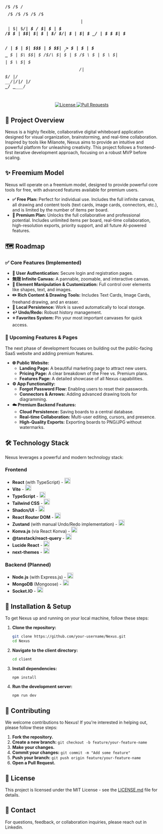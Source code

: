 <p align="center">
<pre>

 /$   /$ /$$$$ /$   /$ /$   /$  /$$$ 
| $$ | $| $_____/| $  / $| $  | $ /$__  $
| $$| $| $      |  $/ $/| $  | $| $  \__/
| $ $ $| $$$    \  $$/ | $  | $|  $$$ 
| $  $$| $__/     >$  $ | $  | $ \____  $
| $\  $$| $       /$/\  $| $  | $ /$  \ $
| $ \  $| $$$$| $  \ $|  $$$/|  $$$/
|__/  \__/|________/|__/  |__/ \______/  \______/ 

</pre>
</p> 

<p align="center">
  <a href="https://github.com/your-username/Nexus/blob/main/LICENSE.md">
    <img src="https://img.shields.io/badge/License-MIT-blue.svg" alt="License">
  </a>
  <a href="https://github.com/your-username/Nexus/issues">
    <img src="https://img.shields.io/github/issues-pr/your-username/Nexus" alt="Pull Requests">
  </a>
</p>

## 🚀 Project Overview

Nexus is a highly flexible, collaborative digital whiteboard application designed for visual organization, brainstorming, and real-time collaboration. Inspired by tools like Milanote, Nexus aims to provide an intuitive and powerful platform for unleashing creativity. This project follows a frontend-first iterative development approach, focusing on a robust MVP before scaling.

## ✨ Freemium Model

Nexus will operate on a freemium model, designed to provide powerful core tools for free, with advanced features available for premium users.

*   **✅ Free Plan:** Perfect for individual use. Includes the full infinite canvas, all drawing and content tools (text cards, image cards, connectors, etc.), and is limited by the number of items per board.
*   **🚀 Premium Plan:** Unlocks the full collaborative and professional potential. Includes unlimited items per board, real-time collaboration, high-resolution exports, priority support, and all future AI-powered features.

## 🗺️ Roadmap

### ✅ Core Features (Implemented)

*   **🔐 User Authentication:** Secure login and registration pages.
*   **無限 Infinite Canvas:** A pannable, zoomable, and interactive canvas.
*   **🎨 Element Manipulation & Customization:** Full control over elements like shapes, text, and images.
*   **✏️ Rich Content & Drawing Tools:** Includes Text Cards, Image Cards, freehand drawing, and an eraser.
*   **💾 Local Persistence:** Work is saved automatically to local storage.
*   **↩️ Undo/Redo:** Robust history management.
*   **⭐ Favorites System:** Pin your most important canvases for quick access.

### 🚀 Upcoming Features & Pages

The next phase of development focuses on building out the public-facing SaaS website and adding premium features.

*   **🌐 Public Website:**
    *   **Landing Page:** A beautiful marketing page to attract new users.
    *   **Pricing Page:** A clear breakdown of the Free vs. Premium plans.
    *   **Features Page:** A detailed showcase of all Nexus capabilities.
*   **⚙️ App Functionality:**
    *   **Forgot Password Flow:** Enabling users to reset their passwords.
    *   **Connectors & Arrows:** Adding advanced drawing tools for diagramming.
*   **☁️ Premium Backend Features:**
    *   **Cloud Persistence:** Saving boards to a central database.
    *   **Real-time Collaboration:** Multi-user editing, cursors, and presence.
    *   **High-Quality Exports:** Exporting boards to PNG/JPG without watermarks.

## 🛠️ Technology Stack

Nexus leverages a powerful and modern technology stack:

### Frontend

*   **React** (with TypeScript) - <img src="https://cdn.jsdelivr.net/gh/devicons/devicon/icons/react/react-original.svg" alt="React" width="20" height="20"/>
*   **Vite** - <img src="https://cdn.jsdelivr.net/gh/devicons/devicon/icons/vitejs/vitejs-original.svg" alt="Vite" width="20" height="20"/>
*   **TypeScript** - <img src="https://cdn.jsdelivr.net/gh/devicons/devicon/icons/typescript/typescript-original.svg" alt="TypeScript" width="20" height="20"/>
*   **Tailwind CSS** - <img src="https://cdn.jsdelivr.net/gh/devicons/devicon/icons/tailwindcss/tailwindcss-plain.svg" alt="Tailwind CSS" width="20" height="20"/>
*   **Shadcn/UI** - <img src="https://avatars.githubusercontent.com/u/124591059?s=200&v=4" alt="Shadcn/UI" width="20" height="20"/>
*   **React Router DOM** - <img src="https://reactrouter.com/favicon.png" alt="React Router" width="20" height="20"/>
*   **Zustand** (with manual Undo/Redo implementation) - <img src="https://github.com/pmndrs/zustand/raw/main/bear.png" alt="Zustand" width="20" height="20"/>
*   **Konva.js** (via React Konva) - <img src="https://konvajs.org/assets/konva-logo.png" alt="Konva.js" width="20" height="20"/>
*   **@tanstack/react-query** - <img src="https://raw.githubusercontent.com/TanStack/query/main/media/repo-icon.svg" alt="React Query" width="20" height="20"/>
*   **Lucide React** - <img src="https://lucide.dev/logo.svg" alt="Lucide React" width="20" height="20"/>
*   **next-themes** - <img src="https://assets.vercel.com/image/upload/v1670824459/nextjs/Icon_light_background.png" alt="Next.js" width="20" height="20"/>

### Backend (Planned)

*   **Node.js** (with Express.js) - <img src="https://cdn.jsdelivr.net/gh/devicons/devicon/icons/nodejs/nodejs-original.svg" alt="Node.js" width="20" height="20"/>
*   **MongoDB** (Mongoose) - <img src="https://cdn.jsdelivr.net/gh/devicons/devicon/icons/mongodb/mongodb-original.svg" alt="MongoDB" width="20" height="20"/>
*   **Socket.IO** - <img src="https://cdn.jsdelivr.net/gh/devicons/devicon/icons/socketio/socketio-original.svg" alt="Socket.IO" width="20" height="20"/>

## 🚀 Installation & Setup

To get Nexus up and running on your local machine, follow these steps:

1.  **Clone the repository:**
    ```bash
    git clone https://github.com/your-username/Nexus.git
    cd Nexus
    ```
2.  **Navigate to the client directory:**
    ```bash
    cd client
    ```
3.  **Install dependencies:**
    ```bash
    npm install
    ```
4.  **Run the development server:**
    ```bash
    npm run dev
    ```

## 🤝 Contributing

We welcome contributions to Nexus! If you're interested in helping out, please follow these steps:

1.  **Fork the repository.**
2.  **Create a new branch:** `git checkout -b feature/your-feature-name`
3.  **Make your changes.**
4.  **Commit your changes:** `git commit -m "Add some feature"`
5.  **Push your branch:** `git push origin feature/your-feature-name`
6.  **Open a Pull Request.**

## 📄 License

This project is licensed under the MIT License - see the [LICENSE.md](LICENSE.md) file for details.

## 📧 Contact

For questions, feedback, or collaboration inquiries, please reach out in Linkedin.

